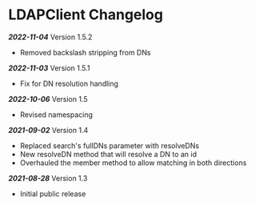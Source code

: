 # LDAPClient Changelog

***2022-11-04*** Version 1.5.2
   - Removed backslash stripping from DNs

***2022-11-03*** Version 1.5.1
   - Fix for DN resolution handling

***2022-10-06*** Version 1.5
   - Revised namespacing

***2021-09-02*** Version 1.4
   - Replaced search's fullDNs parameter with resolveDNs
   - New resolveDN method that will resolve a DN to an id
   - Overhauled the member method to allow matching in both directions

***2021-08-28*** Version 1.3
   - Initial public release

